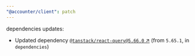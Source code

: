 ```yaml
---
"@accounter/client": patch
---
```

dependencies updates:
  - Updated dependency [`@tanstack/react-query@5.66.0` ↗︎](https://www.npmjs.com/package/@tanstack/react-query/v/5.66.0) (from `5.65.1`, in `dependencies`)
